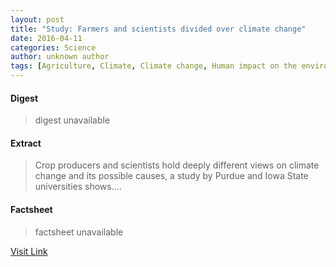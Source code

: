 ```yaml
---
layout: post
title: "Study: Farmers and scientists divided over climate change"
date: 2016-04-11
categories: Science
author: unknown author
tags: [Agriculture, Climate, Climate change, Human impact on the environment, Greenhouse gas, Weather, Natural environment, Physical geography, Climatology, Earth sciences]
---
```



#### Digest
>digest unavailable

#### Extract
>Crop producers and scientists hold deeply different views on climate change and its possible causes, a study by Purdue and Iowa State universities shows....

#### Factsheet
>factsheet unavailable

[Visit Link](http://phys.org/news334933314.html)


